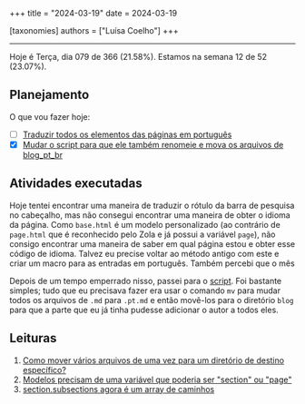 +++
title = "2024-03-19"
date = 2024-03-19

[taxonomies]
authors = ["Luísa Coelho"]
+++

---

Hoje é Terça, dia 079 de 366 (21.58%). Estamos na semana 12 de 52 (23.07%).

## Planejamento

O que vou fazer hoje:

- [ ] [Traduzir todos os elementos das páginas em português](https://github.com/OmnicodeSolutions/blog/issues/4)
- [x] [Mudar o script para que ele também renomeie e mova os arquivos de blog_pt_br](https://github.com/OmnicodeSolutions/blog/issues/4)

## Atividades executadas

Hoje tentei encontrar uma maneira de traduzir o rótulo da barra de pesquisa no cabeçalho, mas não consegui encontrar uma maneira de obter o idioma da página. Como `base.html` é um modelo personalizado (ao contrário de `page.html` que é reconhecido pelo Zola e já possui a variável `page`), não consigo encontrar uma maneira de saber em qual página estou e obter esse código de idioma. Talvez eu precise voltar ao método antigo com este e criar um macro para as entradas em português. Também percebi que o mês

Depois de um tempo emperrado nisso, passei para o [script](https://github.com/OmnicodeSolutions/blog/blob/feat/install_theme/format-content.sh). Foi bastante simples; tudo que eu precisava fazer era usar o comando `mv` para mudar todos os arquivos de `.md` para `.pt.md` e então movê-los para o diretório `blog` para que a parte que eu já tinha pudesse adicionar o autor a todos eles.

## Leituras

1. [Como mover vários arquivos de uma vez para um diretório de destino específico?](https://askubuntu.com/questions/214560/how-to-move-multiple-files-at-once-to-a-specific-destination-directory)
2. [Modelos precisam de uma variável que poderia ser "section" ou "page"](https://github.com/getzola/zola/issues/687)
3. [section.subsections agora é um array de caminhos](https://github.com/getzola/zola/pull/484/commits/957c6bed9ded71166851aefbb48c3be1420f068e)
